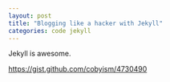 ```yaml
---
layout: post
title: "Blogging like a hacker with Jekyll"
categories: code jekyll
---
```


Jekyll is awesome.

<https://gist.github.com/cobyism/4730490>

